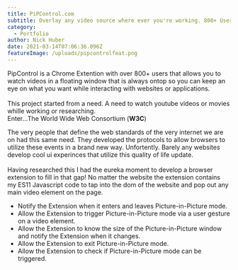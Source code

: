 ```yaml
---
title: PiPControl.com
subtitle: Overlay any video source where ever you're working. 800+ Users
category:
  - Portfolio
author: Nick Huber
date: 2021-03-14T07:06:36.096Z
featureImage: /uploads/pipcontrolfeat.png
---
```

PipControl is a Chrome Extention with over 800+ users that allows you to watch videos in a floating window that is always ontop so you can keep an eye on what you want while interacting with websites or applications.\
\
This project started from a need. A need to watch youtube videos or movies whille working or researching. \
Enter...The World Wide Web Consortium (**W3C**)

The very people that define the web standards of the very internet we are on had this same need. They developed the protocols to allow browsers to utilize these events in a brand new way. Unfortently. Barely any websites develop cool ui experinces that utilize this quality of life update. \
\
Having researched this I had the eureka moment to develop a browser extension to fill in that gap! No matter the website the extension contains my ES11 Javascript code to tap into the dom of the website and pop out any main video element on the page.

* Notify the Extension when it enters and leaves Picture-in-Picture mode.
* Allow the Extension to trigger Picture-in-Picture mode via a user gesture on a video element.
* Allow the Extension to know the size of the Picture-in-Picture window and notify the Extension when it changes.
* Allow the Extension to exit Picture-in-Picture mode.
* Allow the Extension to check if Picture-in-Picture mode can be triggered.